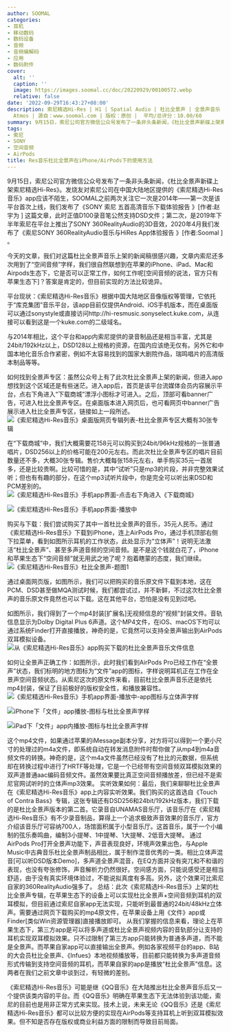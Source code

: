 ```yaml
---
author: SOOMAL
categories:
- 耳机
- 移动数码
- 数码设备
- 音频
- 音频编解码
- 应用
- 数码附件
cover:
  alt: ''
  caption: ''
  image: https://images.soomal.cc/doc/20220929/00100572.webp
  relative: false
date: '2022-09-29T16:43:27+08:00'
description: 索尼精选Hi-Res | H1 | Spatial Audio | 杜比全景声 | 全景声音乐 | AirPods Pro | Dolby
  Atmos | 源自：www.soomal.com | 版权：原创 |  平均/总评分：10.00/60
summary: 9月15日，索尼公司官方微信公众号发布了一条非头条新闻，《杜比全景声新碟上架索尼精选Hi-Res》。我们对这篇杜比全景声音乐上架的新闻稿很感兴趣，文章内索尼还多次用到了“空间音频”字样，我们很自然联想到在苹果的iPhone、iPad、Mac和Airpods生态下，它是否可以正常工作？
tags:
- 索尼
- SONY
- 空间音频
- AirPods
title: Res音乐杜比全景声在iPhone/AirPods下的使用方法
---
```


9月15日，索尼公司官方微信公众号发布了一条非头条新闻，《杜比全景声新碟上架索尼精选Hi-Res》。发烧友对索尼公司在中国大陆地区提供的《索尼精选Hi-Res音乐》app应该不陌生，SOOMAL之前两次关注它一次是2014年――第一次是该平台首次上线，我们发布了《SONY 索尼 五首高清音乐下载体验报告 》[作者:赵宇为 ]
这篇文章，此时正值D100录音笔公然支持DSD文件；第二次，是2019年下半年索尼在平台上推出了SONY 360RealityAudio的3D音效，2020年4月我们发布了《索尼SONY 360RealityAudio音乐与HiRes App体验报告 》[作者:Soomal ]
。



今天的文章，我们对这篇杜比全景声音乐上架的新闻稿很感兴趣，文章内索尼还多次用到了“空间音频”字样，我们很自然联想到在苹果的iPhone、iPad、Mac和Airpods生态下，它是否可以正常工作，如何工作呢[空间音频的说法，官方只有苹果生态下]？答案是肯定的，但目前实现的方法比较诡异。

平台现状：《索尼精选Hi-Res音乐》根据中国大陆地区音像版权等管理，它依托于“库克集团”音乐平台，该app目前仅提供Android、iOS手机版本，而在桌面版可以通过sonystyle或直接访问http://hi-resmusic.sonyselect.kuke.com，从连接可以看到这是一个kuke.com的二级域名。

与2014年相比，这个平台和app内索尼提供的录音制品还是相当丰富，尤其是24bit/192kHz以上，DSD128以上规格的资源，在国内应该绝无仅有。另外它和中国本地化音乐合作紧密，例如不太容易找到的国家大剧院作品，瑞鸣唱片的高清版本制品等等。

如何找到全景声专区：虽然公众号上有了此次杜比全景声上架的新闻，但进入app想找到这个区域还是有些迷茫。进入app后，首页是该平台流媒体会员内容展示平台，点右下角进入“下载商城”漂浮小图标才可进入。之后，顶部可看banner广告，可进入杜比全景声专区。在桌面版本进入网页后，也可看网页中banner广告展示进入杜比全景声专区，链接如上一段所述。
![《索尼精选Hi-Res音乐》桌面版网页专辑列表-杜比全景声专区大概有30张专辑](https://images.soomal.cc/doc/20220929/00100571.webp)




在“下载商城”中，我们大概需要花158元可以购买到24bit/96kHz规格的一张普通唱片，DSD256以上的价格可能在200元左右。而此次杜比全景声专区的唱片目前数量还不多，大概30张专辑。售价大概每张158元左右，单手购买35元一首居多，还是比较贵啊。比较可惜的是，其中“试听”只是mp3的片段，并非完整效果试听；但也有有趣的部分，在这个mp3试听片段中，你是完全可以听出来DSD和PCM差别的。
![《索尼精选Hi-Res音乐》手机app界面-点击右下角进入《下载商城》](https://images.soomal.cc/doc/20220929/00100565_01.webp)




![《索尼精选Hi-Res音乐》手机app界面-播放中](https://images.soomal.cc/doc/20220929/00100566_01.webp)




购买与下载：我们尝试购买了其中一首杜比全景声的音乐，35元人民币。通过《索尼精选Hi-Res音乐》下载到iPhone，连上AirPods Pro，通过手机顶部右侧下拉菜单，看到如图所示耳机的工作状态，此处显示为“立体声”！说明无法激活“杜比全景声”、甚至多声道音频的空间音频。是不是这个钱就白花了，iPhone和苹果生态下“空间音频”就无用武之地了呢？抱着瞎蒙的态度，我们继续。
![《索尼精选Hi-Res音乐》杜比全景声-题图1](https://images.soomal.cc/doc/20220929/00100572.webp)




通过桌面网页版，如图所示，我们可以把购买的音乐原文件下载到本地，这在PCM、DSD甚至做MQA测试时候，我们都尝试过，并不新鲜，不过这次杜比全景声的音乐原文件竟然也可以下载。这在其他平台，恐怕是没有见到过吧。

如图所示，我们得到了一个mp4封装[扩展名]无视频信息的“视频”封装文件。音轨信息显示为Dolby Digital Plus 6声道。这个MP4文件，在iOS、macOS下均可以通过系统Finder打开直接播放，神奇的是，它竟然可以支持全景声输出到AirPods双耳模拟设备。
![从《索尼精选Hi-Res音乐》app购买下载的杜比全景声音乐文件信息](https://images.soomal.cc/doc/20220929/00100564.webp)




如何让全景声正确工作：如图所示，此时我们看到AirPods Pro已经工作在“全景声”状态，我们标明的地方图标为“文件”app的图标，字样说明耳机正在工作在全景声空间音频状态。从索尼这次的原文件来看，目前杜比全景声音乐还是依托mp4封装，保证了目前极好的版权安全性，和播放兼容性。
![《索尼精选Hi-Res音乐》手机app界面-播放中-app图标与立体声字样](https://images.soomal.cc/doc/20220929/00100567_01.webp)




![iPhone下「文件」app播放-图标与杜比全景声字样](https://images.soomal.cc/doc/20220929/00100568_01.webp)




![iPad下「文件」app内播放-图标与杜比全景声字样](https://images.soomal.cc/doc/20220929/00100569.webp)




这个mp4文件，如果通过苹果的iMessage副本分享，对方将可以得到一个更小尺寸的处理过的m4a文件，即系统自动在转发消息附件时帮你做了从mp4到m4a音频文件的转换。神奇的是，这个m4a文件虽然已经没有了杜比的元数据，但系统却在转换过程中进行了HRTF等处理，它是一个已经带有空间音频双耳模拟效果的双声道普通aac编码音频文件。虽然效果要比真正空间音频播放差，但已经不是索尼官网试听时的立体声mp3效果。
实听效果如何：最后，我们来聊聊杜比全景声在《索尼精选Hi-Res音乐》app上内容实听效果。我们购买的这首选自《Touch of Contra Bass》专辑，这张专辑还有DSD256和24bit/192kHz版本，我们下载的是杜比全景声版本的第二首。它录音自UNAMAS音乐厅，该音乐厅在《索尼精选Hi-Res音乐》有不少录音制品，算得上一个追求极致声音效果的音乐厅，官方介绍该音乐厅可容纳700人，场馆面积属于小型音乐厅。这首音乐，属于一个小编制的弦乐奏鸣曲，编制3小提琴、1中提琴、1大提琴、2低音大提琴。
通过AirPods Pro打开全景声功能下，声音表现良好，环境声效果出色，与Apple Music中古典音乐杜比全景声制品相比，属于制作混音优秀的一类。相比立体声混音[可以听DSD版本Demo]，多声道全景声混音，在EQ方面并没有突兀和不和谐的表现，也没有夸张修饰，声音解析力仍然很好。空间感方面，只能说感受还是相当舒适，由于没有真实环境体验过，不能说拟真度有多高。另外，这个效果可比索尼自家的360RealityAudio强多了。
总结：此次《索尼精选Hi-Res音乐》上架的杜比全景声专辑，在苹果生态下的设备上可以实现杜比全景声+空间音频到耳机的双耳模拟，但目前通过索尼自家app无法实现，只能听到最普通的24bit/48kHz立体声。需要通过网页下载购买的mp4原文件，在苹果设备上用《文件》app或Finder[类似Win资源管理器]直接播放即可。
从我们掌握的信息来看，理论上在苹果生态下，第三方app是可以将多声道或杜比全景声视频内容的音轨部分让支持的耳机实现双耳模拟效果。只不过限制了第三方app只能转换为普通多声道，而不能是全景声。而苹果自家app可以直接输出全景声。例如各家视频平台的app、B站的大会员杜比全景声、《Infues》本地视频播放等，目前都只能转换为多声道音频形式传输到支持空间音频的耳机，而苹果自家的app是播放“杜比全景声”信息。这两者在我们之前文章中谈到过，有轻微的差别。

《索尼精选Hi-Res音乐》可能是继《QQ音乐》在大陆推出杜比全景声音乐后又一个提供该类内容的平台。而《QQ音乐》明确在苹果生态下无法体验到该功能，索尼的目前也是用非正常方式来实现。技术上说，未来无论《QQ音乐》还是《索尼精选Hi-Res音乐》都可以比较方便的实现在AirPods等支持耳机上听到双耳模拟效果。但不知是否存在版权或商业利益方面的限制而导致目前局面。
